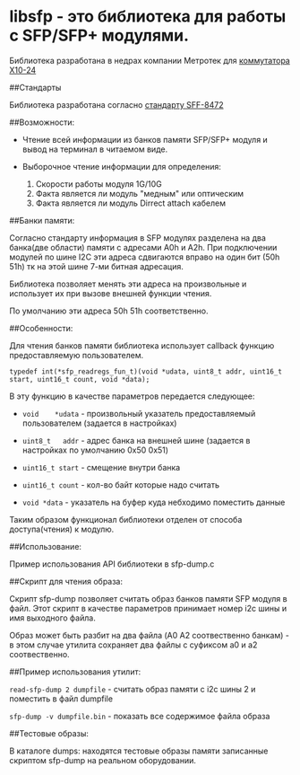 libsfp - это библиотека для работы с SFP/SFP+ модулями.
======================================================

Библиотека разработана в недрах компании Метротек для 
[коммутатора X10-24](http://metrotek.spb.ru/x10-24.html)

##Стандарты

Библиотека разработана согласно 
[стандарту SFF-8472](ftp://ftp.seagate.com/sff/SFF-8472.PDF)

##Возможности:

* Чтение всей информации из банков памяти SFP/SFP+ модуля 
  и вывод на терминал в читаемом виде.

* Выборочное чтение информации для определения:

  1. Скорости работы модуля 1G/10G   
  2. Факта является ли модуль "медным" или оптическим 
  3. Факта является ли модуль Dirrect attach кабелем
   
##Банки памяти:

 Согласно  стандарту информация в SFP модулях разделена на два банка(две области) 
 памяти с адресами A0h и A2h. При подключении модулей по шине I2C эти адреса
 сдвигаются вправо на один бит (50h 51h) тк на этой шине 7-ми битная адресация.   
 
 Библиотека позволяет менять эти адреса на произвольные и использует их
 при вызове внешней функции чтения.

 По умолчанию эти адреса 50h 51h соответственно.

##Особенности:   
   
  Для чтения банков памяти библиотека использует callback функцию
  предоставляемую пользователем. 

  `typedef int(*sfp_readregs_fun_t)(void *udata, uint8_t addr,
                                    uint16_t start, uint16_t count, void *data);`

  В эту функцию в качестве параметров передается следующее:

  
  *  `void    *udata`   -  произвольный указатель предоставляемый пользователем (задается в настройках)

  *  `uint8_t   addr`   -  адрес банка на внешней шине (задается в настройках по умолчанию 0x50 0x51)

  *  `uint16_t start`   -  смещение внутри банка 

  *  `uint16_t count`   -  кол-во байт которые надо считать

  *  `void *data`       -  указатель на буфер куда небходимо поместить данные
  
  
  Таким образом функционал библиотеки отделен от способа доступа(чтения) к модулю.

##Использование:

  Пример использования API библиотеки в sfp-dump.c

##Скрипт для чтения образа:

  Скрипт sfp-dump позволяет считать образ банков памяти SFP модуля в файл.
  Этот скрипт в качестве параметров принимает номер i2c шины и имя выходного файла.

  Образ может быть разбит на два файла (A0 A2 соотвественно банкам) - в этом случае
  утилита сохраняет два файлы с суфиксом a0 и a2 соотвественно.

##Пример использования утилит:

  `read-sfp-dump 2 dumpfile`       - считать образ памяти с i2c шины 2 и поместить в файл dumpfile

  `sfp-dump -v dumpfile.bin`       - показать все содержимое файла образа   

##Тестовые образы:

  В каталоге dumps: находятся тестовые образы памяти записанные скриптом sfp-dump
  на реальном оборудовании.


